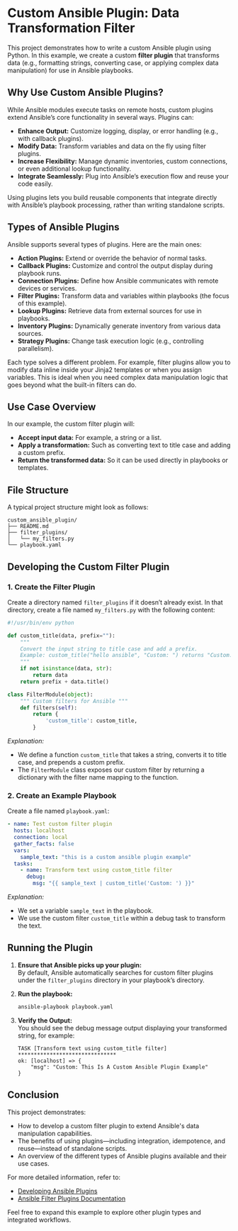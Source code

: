 
# Custom Ansible Plugin: Data Transformation Filter

This project demonstrates how to write a custom Ansible plugin using Python. In this example, we create a custom **filter plugin** that transforms data (e.g., formatting strings, converting case, or applying complex data manipulation) for use in Ansible playbooks.

## Why Use Custom Ansible Plugins?

While Ansible modules execute tasks on remote hosts, custom plugins extend Ansible’s core functionality in several ways. Plugins can:
- **Enhance Output:** Customize logging, display, or error handling (e.g., with callback plugins).
- **Modify Data:** Transform variables and data on the fly using filter plugins.
- **Increase Flexibility:** Manage dynamic inventories, custom connections, or even additional lookup functionality.
- **Integrate Seamlessly:** Plug into Ansible’s execution flow and reuse your code easily.

Using plugins lets you build reusable components that integrate directly with Ansible’s playbook processing, rather than writing standalone scripts.

## Types of Ansible Plugins

Ansible supports several types of plugins. Here are the main ones:

- **Action Plugins:** Extend or override the behavior of normal tasks.
- **Callback Plugins:** Customize and control the output display during playbook runs.
- **Connection Plugins:** Define how Ansible communicates with remote devices or services.
- **Filter Plugins:** Transform data and variables within playbooks (the focus of this example).
- **Lookup Plugins:** Retrieve data from external sources for use in playbooks.
- **Inventory Plugins:** Dynamically generate inventory from various data sources.
- **Strategy Plugins:** Change task execution logic (e.g., controlling parallelism).

Each type solves a different problem. For example, filter plugins allow you to modify data inline inside your Jinja2 templates or when you assign variables. This is ideal when you need complex data manipulation logic that goes beyond what the built-in filters can do.

## Use Case Overview

In our example, the custom filter plugin will:
- **Accept input data:** For example, a string or a list.
- **Apply a transformation:** Such as converting text to title case and adding a custom prefix.
- **Return the transformed data:** So it can be used directly in playbooks or templates.

## File Structure

A typical project structure might look as follows:

```
custom_ansible_plugin/
├── README.md
├── filter_plugins/
│   └── my_filters.py
└── playbook.yaml
```

## Developing the Custom Filter Plugin

### 1. Create the Filter Plugin

Create a directory named `filter_plugins` if it doesn’t already exist. In that directory, create a file named `my_filters.py` with the following content:

```python
#!/usr/bin/env python

def custom_title(data, prefix=""):
    """
    Convert the input string to title case and add a prefix.
    Example: custom_title("hello ansible", "Custom: ") returns "Custom: Hello Ansible"
    """
    if not isinstance(data, str):
        return data
    return prefix + data.title()

class FilterModule(object):
    """ Custom filters for Ansible """
    def filters(self):
        return {
            'custom_title': custom_title,
        }
```

*Explanation:*
- We define a function `custom_title` that takes a string, converts it to title case, and prepends a custom prefix.
- The `FilterModule` class exposes our custom filter by returning a dictionary with the filter name mapping to the function.

### 2. Create an Example Playbook

Create a file named `playbook.yaml`:

```yaml
- name: Test custom filter plugin
  hosts: localhost
  connection: local
  gather_facts: false
  vars:
    sample_text: "this is a custom ansible plugin example"
  tasks:
    - name: Transform text using custom_title filter
      debug:
        msg: "{{ sample_text | custom_title('Custom: ') }}"
```

*Explanation:*
- We set a variable `sample_text` in the playbook.
- We use the custom filter `custom_title` within a debug task to transform the text.

## Running the Plugin

1. **Ensure that Ansible picks up your plugin:**  
   By default, Ansible automatically searches for custom filter plugins under the `filter_plugins` directory in your playbook’s directory.

2. **Run the playbook:**

   ```bash
   ansible-playbook playbook.yaml
   ```

3. **Verify the Output:**  
   You should see the debug message output displaying your transformed string, for example:
   
   ```
   TASK [Transform text using custom_title filter] *******************************
   ok: [localhost] => {
       "msg": "Custom: This Is A Custom Ansible Plugin Example"
   }
   ```

## Conclusion

This project demonstrates:
- How to develop a custom filter plugin to extend Ansible's data manipulation capabilities.
- The benefits of using plugins—including integration, idempotence, and reuse—instead of standalone scripts.
- An overview of the different types of Ansible plugins available and their use cases.

For more detailed information, refer to:
- [Developing Ansible Plugins](https://docs.ansible.com/ansible/latest/dev_guide/developing_plugins.html)
- [Ansible Filter Plugins Documentation](https://docs.ansible.com/ansible/latest/user_guide/playbooks_filters.html)

Feel free to expand this example to explore other plugin types and integrated workflows.

